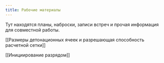 ```yaml
---
title: Рабочие материалы
---
```

Тут находятся планы, наброски, записи встреч и прочая информация для совместной работы.

[[Размеры детонационных ячеек и разрешающая способность расчетной сетки]]

[[Инициирование разрядом]]
